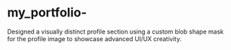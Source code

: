 # my_portfolio-
Designed a visually distinct profile section using a custom blob shape mask for the profile image to showcase advanced UI/UX creativity.
